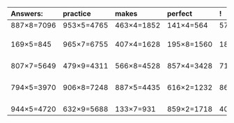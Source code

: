 | Answers: | practice | makes | perfect | ! |
| :--- | :--- | :--- | :--- | :--- |
| 887×8=7096 | 953×5=4765 | 463×4=1852 | 141×4=564 | 579×5=2895 | 
|   |   |   |   |   | 
|   |   |   |   |   | 
|   |   |   |   |   | 
| 169×5=845 | 965×7=6755 | 407×4=1628 | 195×8=1560 | 186×4=744 | 
|   |   |   |   |   | 
|   |   |   |   |   | 
|   |   |   |   |   | 
|   |   |   |   |   | 
| 807×7=5649 | 479×9=4311 | 566×8=4528 | 857×4=3428 | 716×8=5728 | 
|   |   |   |   |   | 
|   |   |   |   |   | 
|   |   |   |   |   | 
|   |   |   |   |   | 
| 794×5=3970 | 906×8=7248 | 887×5=4435 | 616×2=1232 | 868×9=7812 | 
|   |   |   |   |   | 
|   |   |   |   |   | 
|   |   |   |   |   | 
|   |   |   |   |   | 
| 944×5=4720 | 632×9=5688 | 133×7=931 | 859×2=1718 | 407×5=2035 | 
